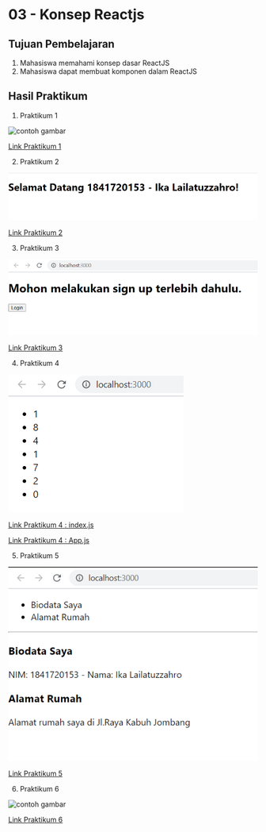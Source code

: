 # 03 - Konsep Reactjs

## Tujuan Pembelajaran

1. Mahasiswa memahami konsep dasar ReactJS
2. Mahasiswa dapat membuat komponen dalam ReactJS

## Hasil Praktikum

1. Praktikum 1

![contoh gambar](img/1.PNG)

[Link Praktikum 1](../../src/03_konsep_reactjs/Praktikum1/index.js)

2. Praktikum 2

![contoh gambar](img/2.PNG)

[Link Praktikum 2](../../src/03_konsep_reactjs/Praktikum2/index.js)

3. Praktikum 3

![contoh gambar](img/3.PNG)

[Link Praktikum 3](../../src/03_konsep_reactjs/Praktikum3/index.js)

4. Praktikum 4

![contoh gambar](img/4.PNG)

[Link Praktikum 4 : index.js](../../src/03_konsep_reactjs/Praktikum4/index.js)

[Link Praktikum 4 : App.js](../../src/03_konsep_reactjs/Praktikum4/App.js)

5. Praktikum 5

![contoh gambar](img/5.PNG)

[Link Praktikum 5](../../src/03_konsep_reactjs/Praktikum5/App.js)

6. Praktikum 6

![contoh gambar](img/6.PNG)

[Link Praktikum 6](../../src/03_konsep_reactjs/Praktikum6/index.js)

